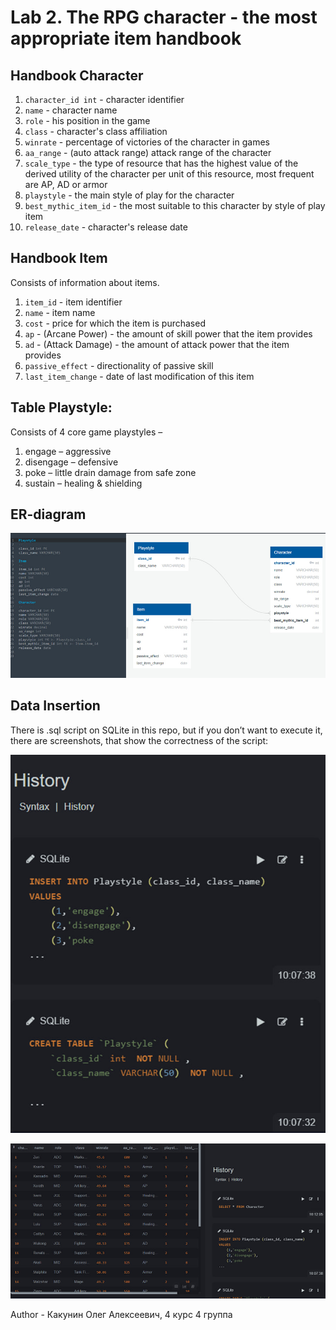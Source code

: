 # Lab 2. The RPG character - the most appropriate item handbook
## Handbook Character

1) `character_id int` - character identifier
2) `name` - character name
3) `role` - his position in the game
4) `class` - character's class affiliation
5) `winrate` - percentage of victories of the character in games
6) `aa_range` - (auto attack range) attack range of the character 
7) `scale_type` - the type of resource that has the highest value of the derived utility of the character per unit of this resource, most frequent are AP, AD or armor 
8) `playstyle` - the main style of play for the character
9) `best_mythic_item_id` - the most suitable to this character by style of play item
10) `release_date` - character's release date

## Handbook Item

Consists of information about items.
1) `item_id` - item identifier
2) `name` - item name
3) `cost` - price for which the item is purchased
4) `ap` - (Arcane Power) - the amount of skill power that the item provides
5) `ad` - (Attack Damage) - the amount of attack power that the item provides
6) `passive_effect` - directionality of passive skill 
7) `last_item_change` - date of last modification of this item

## Table Playstyle:

Consists of 4 core game playstyles –
1)	engage – aggressive
2)	disengage – defensive
3)	poke – little drain damage from safe zone
4)	sustain – healing & shielding 

## ER-diagram

![Image alt](https://github.com/dopeoid/csd_lab2.1-3/blob/main/src/diagram.jpg)

## Data Insertion

There is .sql script on SQLite in this repo, but if you don’t want to execute it, there are screenshots, that show the correctness of the script:
 
![Image alt](https://github.com/dopeoid/csd_lab2.1-3/blob/main/src/scr1.jpg)

![Image alt](https://github.com/dopeoid/csd_lab2.1-3/blob/main/src/scr2.jpg)

Author - Какунин Олег Алексеевич, 4 курс 4 группа
